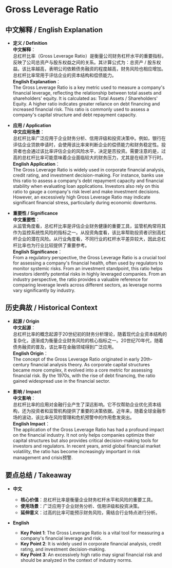 # Gross Leverage Ratio

## 中文解释 / English Explanation

* **定义 / Definition**  
  **中文解释**：  
  总杠杆比率（Gross Leverage Ratio）是衡量公司财务杠杆水平的重要指标，反映了公司总资产与股东权益之间的关系。其计算公式为：总资产 / 股东权益。该比率越高，表明公司依赖债务融资的程度越高，财务风险也相应增加。总杠杆比率常用于评估企业的资本结构和偿债能力。  
  **English Explanation**：  
  The Gross Leverage Ratio is a key metric used to measure a company's financial leverage, reflecting the relationship between total assets and shareholders' equity. It is calculated as: Total Assets / Shareholders' Equity. A higher ratio indicates greater reliance on debt financing and increased financial risk. This ratio is commonly used to assess a company's capital structure and debt repayment capacity.

* **应用 / Application**  
  **中文应用场景**：  
  总杠杆比率广泛应用于企业财务分析、信用评级和投资决策中。例如，银行在评估企业贷款申请时，会使用该比率来判断企业的偿债能力和财务稳定性。投资者也会通过该比率评估企业的风险水平，决定是否投资。需要注意的是，过高的总杠杆比率可能意味着企业面临较大的财务压力，尤其是在经济下行时。  
  **English Application**：  
  The Gross Leverage Ratio is widely used in corporate financial analysis, credit rating, and investment decision-making. For instance, banks use this ratio to assess a company's debt repayment capacity and financial stability when evaluating loan applications. Investors also rely on this ratio to gauge a company's risk level and make investment decisions. However, an excessively high Gross Leverage Ratio may indicate significant financial stress, particularly during economic downturns.

* **重要性 / Significance**  
  **中文重要性**：  
  从监管角度看，总杠杆比率是评估企业财务健康的重要工具，监管机构常将其作为监控系统性风险的指标之一。从投资角度看，该比率帮助投资者识别高杠杆企业的潜在风险。从行业角度看，不同行业的杠杆水平差异较大，因此总杠杆比率也为行业比较提供了重要参考。  
  **English Significance**：  
  From a regulatory perspective, the Gross Leverage Ratio is a crucial tool for assessing a company's financial health, often used by regulators to monitor systemic risks. From an investment standpoint, this ratio helps investors identify potential risks in highly leveraged companies. From an industry perspective, the ratio provides a valuable reference for comparing leverage levels across different sectors, as leverage norms vary significantly by industry.

## 历史典故 / Historical Context

* **起源 / Origin**  
  **中文起源**：  
  总杠杆比率的概念起源于20世纪初的财务分析理论，随着现代企业资本结构的复杂化，逐渐成为衡量企业财务风险的核心指标之一。20世纪70年代，随着债务融资的普及，该比率在金融领域得到广泛应用。  
  **English Origin**：  
  The concept of the Gross Leverage Ratio originated in early 20th-century financial analysis theory. As corporate capital structures became more complex, it evolved into a core metric for assessing financial risk. By the 1970s, with the rise of debt financing, the ratio gained widespread use in the financial sector.

* **影响 / Impact**  
  **中文影响**：  
  总杠杆比率的应用对金融行业产生了深远影响。它不仅帮助企业优化资本结构，还为投资者和监管机构提供了重要的决策依据。近年来，随着全球金融市场的波动，该比率在风险管理和危机预警中的作用愈发突出。  
  **English Impact**：  
  The application of the Gross Leverage Ratio has had a profound impact on the financial industry. It not only helps companies optimize their capital structures but also provides critical decision-making tools for investors and regulators. In recent years, amid global financial market volatility, the ratio has become increasingly important in risk management and crisis预警.

## 要点总结 / Takeaway

* **中文**  
  - **核心价值**：总杠杆比率是衡量企业财务杠杆水平和风险的重要工具。  
  - **使用场景**：广泛应用于企业财务分析、信用评级和投资决策。  
  - **延伸意义**：过高的比率可能预示财务风险，需结合行业特点进行分析。  

* **English**  
  - **Key Point 1**: The Gross Leverage Ratio is a vital tool for measuring a company's financial leverage and risk.  
  - **Key Point 2**: It is widely used in corporate financial analysis, credit rating, and investment decision-making.  
  - **Key Point 3**: An excessively high ratio may signal financial risk and should be analyzed in the context of industry norms.
